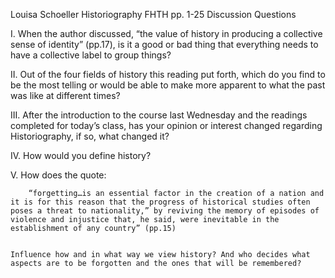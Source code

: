 Louisa Schoeller
Historiography 
FHTH pp. 1-25
Discussion Questions


I.	When the author discussed, “the value of history in producing a collective sense of identity” (pp.17), is it a good or bad thing that everything needs to have a collective label to group things?


II.	Out of the four fields of history this reading put forth, which do you find to be the most telling or would be able to make more apparent to what the past was like at different times?



III.	After the introduction to the course last Wednesday and the readings completed for today’s class, has your opinion or interest changed regarding Historiography, if so, what changed it?


IV.	How would you define history?


V.	How does the quote:


        “forgetting…is an essential factor in the creation of a nation and it is for this reason that the progress of historical studies often poses a threat to nationality,” by reviving the memory of episodes of violence and injustice that, he said, were inevitable in the establishment of any country” (pp.15)


    Influence how and in what way we view history? And who decides what aspects are to be forgotten and the ones that will be remembered?
